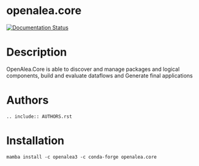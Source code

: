 # openalea.core

[![Documentation Status](https://readthedocs.org/projects/sconsx/badge/?version=latest)](https://sconsx.readthedocs.io/en/latest/?badge=latest)


# Description

OpenAlea.Core is able to discover and manage packages and logical components, 
build and evaluate dataflows and Generate final applications

# Authors

```{eval-rst}
.. include:: AUTHORS.rst
```
# Installation

```commandline
mamba install -c openalea3 -c conda-forge openalea.core
```
